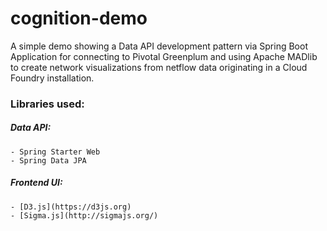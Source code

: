 # cognition-demo

A simple demo showing a Data API development pattern via Spring Boot Application for connecting to Pivotal Greenplum and using Apache MADlib to create network visualizations from netflow data originating in a Cloud Foundry installation.

### Libraries used:

##### Data API:
    - Spring Starter Web
    - Spring Data JPA

##### Frontend UI:
    - [D3.js](https://d3js.org)
    - [Sigma.js](http://sigmajs.org/)
